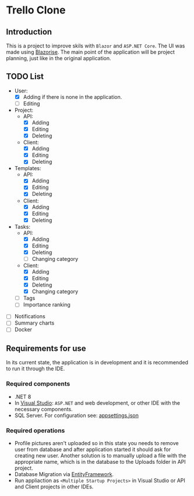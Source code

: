 # Trello Clone

## Introduction

This is a project to improve skils with `Blazor` and `ASP.NET Core`.
The UI was made using [Blazorise](https://blazorise.com/).
The main point of the application will be project planning, just like in the original application.

## TODO List

- User:
  - [x] Adding if there is none in the application.
  - [ ] Editing
- Project:
  - API:
    - [x] Adding
    - [x] Editing
    - [x] Deleting  
  - Client:
    - [x] Adding
    - [x] Editing
    - [x] Deleting  
- Templates:
  - API:
    - [x] Adding
    - [x] Editing
    - [x] Deleting  
  - Client:
    - [x] Adding
    - [x] Editing
    - [x] Deleting  
- Tasks:
  - API:
    - [x] Adding
    - [x] Editing
    - [x] Deleting
    - [ ] Changing category
  - Client:
    - [x] Adding
    - [x] Editing
    - [x] Deleting
    - [x] Changing category
  - [ ] Tags
  - [ ] Importance ranking
- [ ] Notifications
- [ ] Summary charts
- [ ] Docker

## Requirements for use

In its current state, the application is in development and it is recommended to run it through the IDE.

### Required components

- .NET 8
- In [Visual Studio](https://visualstudio.microsoft.com/pl/): `ASP.NET` and web development, or other IDE with the necessary components.
- SQL Server. For configuration see: [appsettings.json](./Trello.Api/appsettings.json)

### Required operations

- Profile pictures aren't uploaded so in this state you needs to remove user from database and after application started it should ask for creating new user. Another solution is to manually upload a file with the appropriate name, which is in the database to the Uploads folder in API project.
- Database Migration via [EntityFramework](https://learn.microsoft.com/en-us/aspnet/entity-framework).
- Run appliaction as `<Multiple Startup Projects>` in Visual Studio or API and Client projects in other IDEs. 
